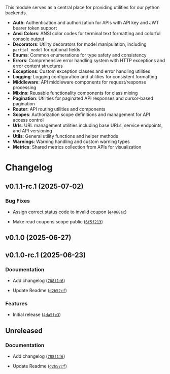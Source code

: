 This module serves as a central place for providing utilities for our python backends.

- **Auth**: Authentication and authorization for APIs with API key and JWT bearer token support
- **Ansi Colors**: ANSI color codes for terminal text formatting and colorful console output
- **Decorators**: Utility decorators for model manipulation, including `partial_model` for optional fields
- **Enums**: Common enumerations for type safety and consistency
- **Errors**: Comprehensive error handling system with HTTP exceptions and error content structures
- **Exceptions**: Custom exception classes and error handling utilities
- **Logging**: Logging configuration and utilities for consistent formatting
- **Middleware**: API middleware components for request/response processing
- **Mixins**: Reusable functionality components for class mixing
- **Pagination**: Utilities for paginated API responses and cursor-based pagination
- **Router**: API routing utilities and components
- **Scopes**: Authorization scope definitions and management for API access control
- **Urls**: URL management utilities including base URLs, service endpoints, and API versioning
- **Utils**: General utility functions and helper methods
- **Warnings**: Warning handling and custom warning types
- **Metrics**: Shared metrics collection from APIs for visualization

# Changelog

<!-- changelog-insertion -->

## v0.1.1-rc.1 (2025-07-02)

### Bug Fixes

- Assign correct status code to invalid coupon
  ([`e4068ac`](https://github.com/crypticorn-ai/util-libraries/commit/e4068ac5a739bac69313b18bc3f4c208d024d06d))

- Make read coupons scope public
  ([`6f5f213`](https://github.com/crypticorn-ai/util-libraries/commit/6f5f213a53cf7a51c0f9a5bb19c927b5348255a9))


## v0.1.0 (2025-06-27)


## v0.1.0-rc.1 (2025-06-23)

### Documentation

- Add changelog
  ([`788f1f6`](https://github.com/crypticorn-ai/util-libraries/commit/788f1f670a8a50251401ebd1fc9ab7d2ca855a8d))

- Update Readme
  ([`d2b52cf`](https://github.com/crypticorn-ai/util-libraries/commit/d2b52cfe48de7a8b248ceefbc3bc7007ad21ea72))

### Features

- Initial release
  ([`4da5fe3`](https://github.com/crypticorn-ai/util-libraries/commit/4da5fe3d33abd31b3b35462e93052db0cde077c2))


## Unreleased

### Documentation

- Add changelog
  ([`788f1f6`](https://github.com/crypticorn-ai/util-libraries/commit/788f1f670a8a50251401ebd1fc9ab7d2ca855a8d))

- Update Readme
  ([`d2b52cf`](https://github.com/crypticorn-ai/util-libraries/commit/d2b52cfe48de7a8b248ceefbc3bc7007ad21ea72))
